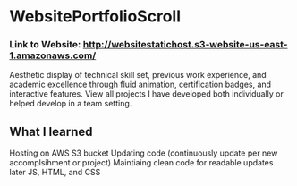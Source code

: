 # WebsitePortfolioScroll

### Link to Website: http://websitestatichost.s3-website-us-east-1.amazonaws.com/
Aesthetic display of technical skill set, previous work experience, and academic excellence through fluid animation, certification badges, and interactive features. View all projects I have developed both individually or helped develop in a team setting. 

## What I learned
Hosting on AWS S3 bucket
Updating code (continuously update per new accomplsihment or project)
Maintiaing clean code for readable updates later
JS, HTML, and CSS


